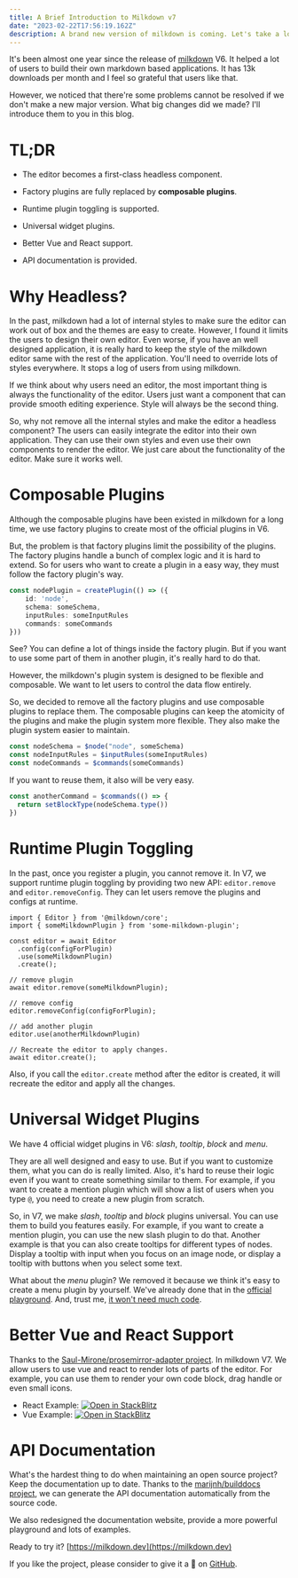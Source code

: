 ```yaml
---
title: A Brief Introduction to Milkdown v7
date: "2023-02-22T17:56:19.162Z"
description: A brand new version of milkdown is coming. Let's take a look at what's new.
---
```


It's been almost one year since the release of [milkdown](https://milkdown.dev) V6.
It helped a lot of users to build their own markdown based applications.
It has 13k downloads per month and I feel so grateful that users like that.

However, we noticed that there're some problems cannot be resolved if we don't make a new major version.
What big changes did we made? I'll introduce them to you in this blog.

# TL;DR

- The editor becomes a first-class headless component.

- Factory plugins are fully replaced by **composable plugins**.

- Runtime plugin toggling is supported.

- Universal widget plugins.

- Better Vue and React support.

- API documentation is provided.

# Why Headless?

In the past, milkdown had a lot of internal styles to make sure the editor can work out of box and the themes are easy to create.
However, I found it limits the users to design their own editor.
Even worse, if you have an well designed application,
it is really hard to keep the style of the milkdown editor same with the rest of the application.
You'll need to override lots of styles everywhere.
It stops a log of users from using milkdown.

If we think about why users need an editor,
the most important thing is always the functionality of the editor.
Users just want a component that can provide smooth editing experience.
Style will always be the second thing.

So, why not remove all the internal styles and make the editor a headless component?
The users can easily integrate the editor into their own application.
They can use their own styles and even use their own components to render the editor.
We just care about the functionality of the editor. Make sure it works well.

# Composable Plugins

Although the composable plugins have been existed in milkdown for a long time,
we use factory plugins to create most of the official plugins in V6.

But, the problem is that factory plugins limit the possibility of the plugins.
The factory plugins handle a bunch of complex logic and it is hard to extend.
So for users who want to create a plugin in a easy way, they must follow the factory plugin's way.

```ts
const nodePlugin = createPlugin(() => ({
    id: 'node',
    schema: someSchema,
    inputRules: someInputRules
    commands: someCommands
}))
```

See? You can define a lot of things inside the factory plugin.
But if you want to use some part of them in another plugin, it's really hard to do that.

However, the milkdown's plugin system is designed to be flexible and composable.
We want to let users to control the data flow entirely.

So, we decided to remove all the factory plugins and use composable plugins to replace them.
The composable plugins can keep the atomicity of the plugins and make the plugin system more flexible.
They also make the plugin system easier to maintain.

```ts
const nodeSchema = $node("node", someSchema)
const nodeInputRules = $inputRules(someInputRules)
const nodeCommands = $commands(someCommands)
```

If you want to reuse them, it also will be very easy.

```ts {2}
const anotherCommand = $commands(() => {
  return setBlockType(nodeSchema.type())
})
```

# Runtime Plugin Toggling

In the past, once you register a plugin, you cannot remove it.
In V7, we support runtime plugin toggling by providing two new API: `editor.remove` and `editor.removeConfig`.
They can let users remove the plugins and configs at runtime.

```ts{10,13}
import { Editor } from '@milkdown/core';
import { someMilkdownPlugin } from 'some-milkdown-plugin';

const editor = await Editor
  .config(configForPlugin)
  .use(someMilkdownPlugin)
  .create();

// remove plugin
await editor.remove(someMilkdownPlugin);

// remove config
editor.removeConfig(configForPlugin);

// add another plugin
editor.use(anotherMilkdownPlugin)

// Recreate the editor to apply changes.
await editor.create();
```

Also, if you call the `editor.create` method after the editor is created,
it will recreate the editor and apply all the changes.

# Universal Widget Plugins

We have 4 official widget plugins in V6: _slash_, _tooltip_, _block_ and _menu_.

They are all well designed and easy to use.
But if you want to customize them, what you can do is really limited.
Also, it's hard to reuse their logic even if you want to create something similar to them.
For example, if you want to create a mention plugin which will show a list of users when you type `@`,
you need to create a new plugin from scratch.

So, in V7, we make _slash_, _tooltip_ and _block_ plugins universal.
You can use them to build you features easily.
For example, if you want to create a mention plugin, you can use the new slash plugin to do that.
Another example is that you can also create tooltips for different types of nodes.
Display a tooltip with input when you focus on an image node, or display a tooltip with buttons when you select some text.

What about the _menu_ plugin? We removed it because we think it's easy to create a menu plugin by yourself.
We've already done that in the [official playground](https://milkdown.dev/playground).
And, trust me, [it won't need much code](https://github.com/milkdown/website/blob/main/src/component/Playground/Milkdown/index.tsx#L57).

# Better Vue and React Support

Thanks to the [Saul-Mirone/prosemirror-adapter project](https://github.com/Saul-Mirone/prosemirror-adapter).
In milkdown V7. We allow users to use vue and react to render lots of parts of the editor.
For example, you can use them to render your own code block, drag handle or even small icons.

- React Example: [![Open in StackBlitz](https://developer.stackblitz.com/img/open_in_stackblitz.svg)](https://stackblitz.com/github/Milkdown/examples/tree/main/react-custom-component)
- Vue Example: [![Open in StackBlitz](https://developer.stackblitz.com/img/open_in_stackblitz.svg)](https://stackblitz.com/github/Milkdown/examples/tree/main/vue-custom-component)

# API Documentation

What's the hardest thing to do when maintaining an open source project?
Keep the documentation up to date.
Thanks to the [marijnh/builddocs project](https://github.com/marijnh/builddocs),
we can generate the API documentation automatically from the source code.

We also redesigned the documentation website, provide a more powerful playground and lots of examples.

Ready to try it? [https://milkdown.dev](https://milkdown.dev)

If you like the project, please consider to give it a 🌟 on [GitHub](https://github.com/Milkdown/milkdown).
